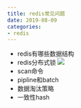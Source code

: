 ```yaml
--- 
title: redis常见问题 
date: 2019-08-09
categories: 
- redis 
---
```


- redis有哪些数据结构
- redis分布式锁
![](https://cdn.jsdelivr.net/gh/nber1994/fu0k@master/uPic/20181121232435353_469867672.png)
- scan命令
- pipline和batch
- 数据淘汰策略
- 一致性hash
